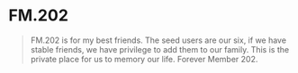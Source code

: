 # FM.202
> FM.202 is for my best friends.
> The seed users are our six, if we have stable friends, we have privilege to add them to our family.
> This is the private place for us to memory our life.
> Forever Member 202. 
